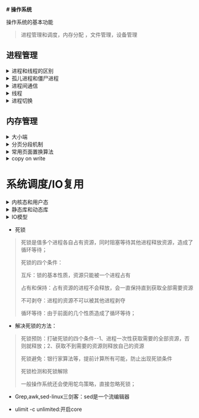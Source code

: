 **# 操作系统**



操作系统的基本功能

> 进程管理和调度，内存分配 ，文件管理，设备管理

## 进程管理


<details>
<summary>进程和线程的区别</summary>

> * 区别：
>
> 1、fork进程是运行着的程序，是CPU资源分配的基本单位；进程有三种状态：运行态，就绪态，阻塞态；进程有自己的地址空间，不同进程之间相互独立，隔离。不同进程之间通过IPC通信（进程间通信）。  
>
> 2、clone线程是CPU管理和调度的基本单位，程序执行的最小单位，一个进程可以有多个线程。线程之间共享进程资源（代码段，数据端，堆等，打开描述符等），但有自己的独立栈空间和局部变量，通过加锁同步。  
>
> 3、协程是一种用户态线程，它比线程更加轻量并且协程对于操作系统是并不可见的
>
> 线程可以分为：  
>
> 1、用户级线程-不需要进入内核（内核不知道线程的存在），效率高  
>
> 2、内核级线程-由内核进行管理，调度  

> * 优劣：
>
> 多进程比多线程更健壮，一个进程挂了不会影响其他进程，但进程的一个线程挂了整个进程可能就挂了。
>
> 维护进程需要系统为他分配空间，建立数据表等操作，进程切换开销大；线程共享进程的资源，线程切换开销小，不需要另外分配空间。

> * 本质区别：
>
> 对内核来讲，不区分线程，进程，都是一个task_struct，包含进程的相关信息，只是线程共享进程空间；
>
> 进程和线程都是调用do_fork来创建，但传参不一样，（线程有CLONE_VM 标志，这样线程的描述符直接指向父进程的）；
>
> 线程是用父进程的一块空间来作为自己的的栈空间（通过mmap从父进程栈里分，固定大小，不可动态增长ulimit -s查看）；
>
> 子进程复制父进程的页表和所有打开的文件描述符等--读时共享，写时复制

* fork和vfork区别：  

  > fork时，父子进程是独立的空间，不会阻塞，但是复制空间对于马上要exec的进程太浪费了。  
  >
  > vfork：vfork并不复制父进程的进程环境，子进程在父进程的地址空间中运行，所以子进程不能进行写操作，并且儿子“霸占”着父亲的房子的时候，就要委屈父亲一下，让他在外面歇着（阻塞），一旦儿子执行了exec或者exit后，相当于儿子买了属于自己的房子，这时候就相当于分家了；如果在子进程里return会导致进程崩掉，因为二者共享内存，return直接把父进程的栈破坏了。  

</details>




<details>


<summary>孤儿进程和僵尸进程</summary>  

- 孤儿进程：当子进程还没有结束的时候，父进程先结束了，那么此时的子进程就叫做孤儿进程，此时系统中的1号进程init会接管孤儿进程  

- 僵尸进程： 任何一个子进程在结束后，并不是马上消失掉，而实留下一些资源等待父进程处理，那么僵尸进程就是当子进程比父进程先结束，而父进程又没有释放子进程占用的资源，此时子进程将成为一个僵尸进程。--会占用系统资源和进程id；通过wait/waitpid函数等待子进程并回收资源    

</details>


<details>


<summary>进程间通信</summary>  

> 每个进程各自有不同的用户地址空间,任何一个进程的全局变量在另一个进程中都看不到，所以进程之间要交换数据必须通过内核,在内核中开辟一块缓冲区,进程A把数据从用户空间拷到内核缓冲区,进程B再从内核缓冲区把数据读走,内核提供的这种机制称为进程间通信:
>
> 管道--半双工，单向流动，父子进程间，固定结构（固定写端和读端），存在内存中，不属于文件系统；无格式字节流  
>
> 命名管道--可以不同进程，文件形式存在  
>
> 消息队列--消息的链接表，存放在内核中。一个消息队列由一个标识符（即队列 ID）来标识。不一定先进先出    
>
> 共享内存  --mmap实现
>
> 信号量  
>
> Socket  

</details>


<details>


<summary>线程</summary>  

* 不同的线程的什么内存空间共享，什么内存空间不共享？    

> 线程创建时共享进程的代码端和堆，数据段(全局变量)，打开的描述符等；线程有自己独立的栈空间和寄存器  

* 线程同步的方式有哪些？  

> 互斥锁 一个时间只能有一个访问  
>
> 信号量 一个时间可以有若干个访问  
>
> 自旋锁    
>
> 读写锁    

* 线程同步：  

>    互斥量：当有线程占用资源，当前线程会阻塞（休眠，放弃cpu）--上下文切换开销大  
>
>    读写锁：只有一个写锁，可以有多个读锁  
>
>    条件变量  
>
>    自旋锁：资源被占用的时候处于忙等待的状态（自旋占用cpu）  
>
>    屏障：屏障允许每个线程等待，直到所有的合作线程都达到某一点 

</details>


<details>


<summary>进程切换</summary>

* 进程切换的上下文  

>    当CPU需要切换到另一个进程时（阻塞或者时间片到了等情况），需要保持当前进程的所有状态（即保留上下文），进程的PCB程序控制块保存了当前程序的运行状态（堆 栈 指针等）  
>
>    内核态中不区分进程和线程，线程是轻量级进程，都使用task_struct结构保存；线程切换比进程切换更快，损耗更小 -（不用重新申请空间，所以开销小） 

</details>

## 内存管理


<details>

<summary>大小端</summary>

> 计算机是以字节为单位存储的，每个地址单位对应一个字节(8bit).实际的数据是大于8bit的--int 4字节，double 8字节。  
>
> 所以实际存储时要对这些字节进行安排  
>
> 大端：数据的高位放在内存低地址，数据的地位放在内存高地址  
>
> 小端：数据的高位放在内存高地址，数据低位放在内存低地址 
>
> windows一般是小端存储；网络序一般是大端；  

- 如何判断大小端：  

> 1、用union联合体（所有成员有相同的起始地址），定义一个char和一个int；int union.i=1;如果union.c=1，则为小端，否则大端 
>
> 2、强制类型转换，把int i=1-->int c=(char) i; 如果c是1则为小端

</details>

<details>

<summary>分页分段机制</summary>

* 分页：
  - 用户程序的地址空间被划分成若干固定大小（4k）的区域，称为"页"，相应地，内存空间分成若干个物理块，页和块的大小相等。可将用户程序的任一页放在内存的任一块中，实现了离散分配。
  - 将整个内存划分成许多大小相等的页面，每个进程的地址空间可以由多个页面构成。减少内存碎片

* 分段：
  * 将用户程序地址空间分成若干个大小不等的段，每段可以定义一组相对完整的逻辑信息。存储分配时，以段为单位，段与段在内存中可以不相邻接，也实现了离散分配。
  * 将整个内存划分为大小不同的段，每个进程的地址空间处于不同的独立段中。内存碎片多
* 段页式：
  - 用分段方法来分配和管理虚拟内存。程序的虚拟地址空间按逻辑单位分成基本独立的段，而每一段有自己的段名，再把每段分成固定大小的若干页管理物理内存。-- 进程和进程之间虚拟地址可以相同--分段的目的是为了更好地实现共享
  - 用分页方法来分配和管理物理内存。即把整个主存分成与上述页大小相等的存储块，可装入作业的任何一页。程序对内存的调入或调出是按页进行的。但它又可按段实现共享和保护。

* mmap文件映射过程
  * 进程启动映射过程，在虚拟地址空间中为映射创建虚拟映射区域，为这个区分配一个vm_area_struct，通过这个结构体可以在虚拟内存找到对应的位置
  * 建立vm_area_struct对于的虚拟内存和文件磁盘物理地址的映射--即通过待映射的文件指针，在文件描述符表中找到对应的文件描述符，通过文件描述符，链接到内核“已打开文件集”中该文件的文件结构体（struct file），通过虚拟文件系统inode模块定位到文件磁盘物理地址
  * 进程发起这个虚拟地址的访问，进程的读或写操作访问虚拟地址空间这一段映射地址，通过查询页表，发现这一段地址并不在物理页面上。因为目前只建立了地址映射，真正的硬盘数据还没有拷贝到内存中，因此引发缺页异常；缺页异常进行一系列判断，确定无非法操作后，内核发起请求调页过程；调页过程先在交换缓存空间（swap cache）中寻找需要访问的内存页，如果没有则调用nopage函数把所缺的页从磁盘装入到主存中；之后进程即可对这片主存进行读或者写的操作，如果写操作改变了其内容，一定时间后系统会自动回写脏页面到对应磁盘地址，也即完成了写入到文件的过程。

</details>

<details>

<summary>常用页面置换算法</summary>

 FIFO:先进先出置换  

 LRU：最近最少使用  

Clock 时钟置换算法：增加一个标志位，当一个页面第一次被载入内存/被访问到，就对他置1，然后当有一页要被置换时，转动指针，如果标志位为1则置0，标志位为0则置换这个页

 opt：最优置换，把最长时间不会使用的页面置换出去  

</details>

<details>

<summary>copy on write</summary>

* 写时复制 Copy-on-write    

>    读时共享，写时复制；父进程fork子进程的时候，会复制父进程的所有资源，包括打开的描述符和文件等（以只读的方式），即两个进程映射的是同一段物理空间，当子进程要写这段空间时或执行exec会进行重新映射。  

​    <https://juejin.cn/post/6844903702373859335>  

</details>

# 系统调度/IO复用


<details>

<summary>内核态和用户态</summary>     

> 内核态（ring0）与用户态(ring3)是操作系统的两种运行级别.操作系统通过系统调用将Linux整个体系分为用户态和内核态（或者说内核空间和用户空间），程序一开始都是运行于用户态，当程序需要使用系统资源、访问硬件时，就必须通过调用软中断（80号）进入内核态,使用cpu指令操作硬件。在这种保护模式下，即时程序发生崩溃也是可以恢复的.  

* 用户态和内核态区别？  

>  内核态运行操作系统程序，操作硬件  
>
> 用户态则运行用户程序，用户程序要想执行特权指令或操作硬件，需要通过系统调用陷入内核态，从内核态调用  
>
> 陷入内核态的方式：系统调用，中断，异常  

* 陷阱、中断、异常、信号  

> 陷阱:是有意造成的“异常”，是执行一条指令的结果。又叫”软中断“，基本上是一条指令，告诉内核从用户模式切换到内核模式。示例:在系统调用期间，TRAP指令将强制内核代表进程在内核(内核模式)内执行系统调用代码。  

> 信号:信号由内核生成，并在发生异常时发送到进程。例如，除以零指令将导致内核为该过程生成SIGSEGV信号(段错误)。  

> 异常:这些是由处理器生成的中断（异常是一种错误情况，是执行当前指令的结果，可能被错误处理程序修正，也可能直接终止应用程序。）。示例:除以零。这些本质上是同步的，这意味着处理器知道中断的产生  

> 中断：由硬件生成。示例:由键盘生成的中断，用于在屏幕上键入字符。  

</details>


<details>

<summary>静态库和动态库</summary>  

>    库是共享程序代码的方式，一般分为静态库和动态库。  
>
> 静态库：链接时完整地拷贝至可执行文件中，被多次使用就有多份冗余拷贝。.a为后缀  
>
> 动态库：链接时不复制,只将符号复制，程序运行时由系统动态加载到内存，供程序调用，系统只加载一次，多个程序共用，节省内存。.so为后缀；可用ldd查看  
>
>  动态连接-占用内存小，方便更新   静态连接：快，不需要依赖其他文件  

</details>


<details>

<summary>IO模型</summary>   

* Epoll，poll，select区别：  

>    IO多路复用   
>
> Epoll是事件触发机制，没有描述符限制；三个主要函数：epoll_create(int size)；poll_ctl(int epfd， int op， int fd， struct epoll_event *event)； int epoll_wait(int epfd， struct epoll_event *events， int maxevents， int timeout);  
>
> 核心结构是红黑树和链表-监听的描述符添加到红黑树，epoll_ctr进行管理；触发的描述符通过链表管理  
>
> 水平触发：只要缓存区不空，就触发可读  
>
> 边沿触发：只要有新数据到达就触发可读 通过设置events的EPOLLET设置  
>
> 但是在连接数少并且连接都十分活跃的情况下，select和poll的性能可能比epoll好，毕竟epoll的通知机制需要很多函数回调。  
>
> EPOLL默认是水平触发，设置成边沿触发时要设置成**非阻塞IO**，因为ET模式下每次读写要循环read、write直到返回EAGAIN错误，如果使用阻塞IO，则会阻塞在最后一次读写，而不是返回错误。  
>
> Select和poll是轮询，select用数组，最多1024个描述符，poll是链表，无限制
>
> select的数据存放在用户态，每次调用要把数组复制到内核态，查看描述符的状态；epoll的红黑树直接简历在内核态，效率更高  
>
> Epoll有两种触发方式：水平触发：当缓冲区有东西都会触发；边沿触发：当又新的内容进入缓冲区才触发  
>
> 

* IO模型

> 同步阻塞IO(BLOCKING):阻塞在当前位置等待响应    
>
> 同步非阻塞IO（non-blcking）:指向时如果kernel未准备好回立刻返回一个错误（用户进程会不断询问）    
>
> 多路复用IO：select，epoll,不需要用户程序不断询问    
>
> 异步IO：用户发起操作（read）后立刻返回，不对进程产生阻塞。kernel等数据准备好后会把数据拷贝到用户内存，然后给用户进程发送一个signal，报告操作完成；和非阻塞IO的区别：在数据准备好后，非阻塞IO实际上时需要阻塞程序将数据从内核拷贝到用户内存的，而异步IO不需要，内核非阻塞地完成这项任务    
>
> 信号驱动IO:调用sigaltion系统调用，当内核中IO数据就绪时以SIGIO信号通知请求进程，请求进程再把数据从内核读入到用户空间，这一步是阻塞的。    

</details>

* 死锁

> 死锁是值多个进程各自占有资源，同时阻塞等待其他进程释放资源，造成了循环等待；  
>
> 死锁的四个条件：  
>
> 互斥：锁的基本性质，资源只能被一个进程占有  
>
> 占有和保持：占有资源的进程不会释放，会一直保持直到获取全部需要资源  
>
> 不可剥夺：进程的资源不可以被其他进程剥夺  
>
> 循环等待：由于前面的几个性质造成了循环等待；  

* 解决死锁的方法：  

> 死锁预防：打破死锁的四个条件--1、进程一次性获取需要的全部资源，否则就释放；2、获取不到需要的资源则释放自己的资源  
>
> 死锁避免：银行家算法等，提前计算所有可能，防止出现死锁条件  
>
> 死锁检测和死锁解除  
>
> 一般操作系统还会使用鸵鸟策略，直接忽略死锁； 



* Grep,awk,sed-linux三剑客：sed是一个流编辑器  

* ulimit -c unlimited:开启core  

